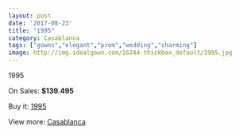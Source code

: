 ```yaml
---
layout: post
date: '2017-08-23'
title: "1995"
category: Casablanca
tags: ["gowns","elegant","prom","wedding","charming"]
image: http://img.idealgown.com/16244-thickbox_default/1995.jpg
---
```

1995

On Sales: **$139.495**
<a href="https://www.idealgown.com/en/casablanca/6471-1995.html"><amp-img layout="responsive" width="600" height="600" src="//img.idealgown.com/16244-thickbox_default/1995.jpg" alt="1995 0" /></a>
<a href="https://www.idealgown.com/en/casablanca/6471-1995.html"><amp-img layout="responsive" width="600" height="600" src="//img.idealgown.com/16246-thickbox_default/1995.jpg" alt="1995 1" /></a>
<a href="https://www.idealgown.com/en/casablanca/6471-1995.html"><amp-img layout="responsive" width="600" height="600" src="//img.idealgown.com/16245-thickbox_default/1995.jpg" alt="1995 2" /></a>

Buy it: [1995](https://www.idealgown.com/en/casablanca/6471-1995.html "1995")

View more: [Casablanca](https://www.idealgown.com/en/31-casablanca "Casablanca")